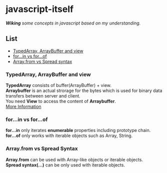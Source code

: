 # javascript-itself

*__Wiking__ some concepts in javascript based on my understanding.*

## List

* [TypedArray, ArrayBuffer and view](#typedarray-arraybuffer-and-view)
* [for...in vs for...of](#for...in-vs-for...of)
* [Array.from vs Spread syntax](#array.from-vs-spread-syntax)

### TypedArray, ArrayBuffer and view

__TypedArray__ consists of buffer(ArrayBuffer) + view.  
__Arraybuffer__ is an actual strorage for the bytes which is used for binary data transfers between server and client.  
You need __View__ to access the content of __Arraybuffer__.  
[More Information](https://stackoverflow.com/questions/42416783/where-to-use-arraybuffer-vs-typed-array-in-javascript)

### for...in vs for...of

__for...in__ only iterates __enumerable__ properties including prototype chain.  
__for...of__ only works with iterable objects such as Array, String.


### Array.from vs Spread Syntax

__Array.from__ can be used with Array-like objects or iterable objects.  
__Spread syntax(...)__ can be only used with iterable objects.
